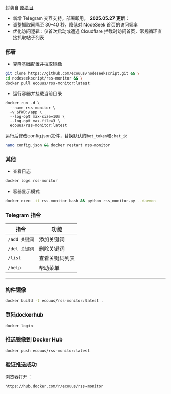 封装自 [原项目](https://github.com/dajie111/nodeseek-userscript/tree/main)
- 新增 Telegram 交互支持，部署即用。
**2025.05.27 更新：**
- 调整抓取间隔至 30–40 秒，降低对 NodeSeek 首页的访问频率
- 优化访问逻辑：仅首次启动或遭遇 Cloudflare 拦截时访问首页，常规循环直接抓取帖子列表
### 部署
- 克隆基础配置并拉取镜像
```bash
git clone https://github.com/ecouus/nodeseekscript.git && \
cd nodeseekscript/rss-monitor && \
docker pull ecouus/rss-monitor:latest
```
- 运行容器并挂载当前目录
```
docker run -d \
  --name rss-monitor \
  -v $PWD:/app \
  --log-opt max-size=10m \
  --log-opt max-file=3 \
  ecouus/rss-monitor:latest
```
运行后修改config.json文件，替换默认的`bot_token`和`chat_id`
```bash
nano config.json && docker restart rss-monitor
```
### 其他
- 查看日志
```bash
docker logs rss-monitor
```
- 容器显示模式
```bash
docker exec -it rss-monitor bash && python rss_monitor.py --daemon
```

### Telegram 指令

| 指令         | 功能      |
| ---------- | ------- |
| `/add 关键词` | 添加关键词   |
| `/del 关键词` | 删除关键词   |
| `/list`    | 查看关键词列表 |
| `/help`    | 帮助菜单    |

---
### 构件镜像
```bash
docker build -t ecouus/rss-monitor:latest .
```
### 登陆dockerhub
```bash
docker login
```
### 推送镜像到 Docker Hub
```bash
docker push ecouus/rss-monitor:latest
```

### 验证推送成功
浏览器打开：
```
https://hub.docker.com/r/ecouus/rss-monitor
```
